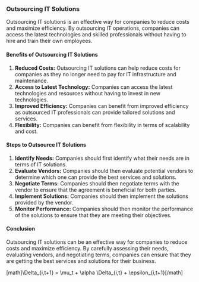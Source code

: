 

### **Outsourcing IT Solutions**

Outsourcing IT solutions is an effective way for companies to reduce costs and maximize efficiency. By outsourcing IT operations, companies can access the latest technologies and skilled professionals without having to hire and train their own employees.

#### **Benefits of Outsourcing IT Solutions**
1. **Reduced Costs:** Outsourcing IT solutions can help reduce costs for companies as they no longer need to pay for IT infrastructure and maintenance. 
2. **Access to Latest Technology:** Companies can access the latest technologies and resources without having to invest in new technologies. 
3. **Improved Efficiency:** Companies can benefit from improved efficiency as outsourced IT professionals can provide tailored solutions and services. 
4. **Flexibility:** Companies can benefit from flexibility in terms of scalability and cost. 

#### **Steps to Outsource IT Solutions**
1. **Identify Needs:** Companies should first identify what their needs are in terms of IT solutions. 
2. **Evaluate Vendors:** Companies should then evaluate potential vendors to determine which one can provide the best services and solutions. 
3. **Negotiate Terms:** Companies should then negotiate terms with the vendor to ensure that the agreement is beneficial for both parties. 
4. **Implement Solutions:** Companies should then implement the solutions provided by the vendor.
5. **Monitor Performance:** Companies should then monitor the performance of the solutions to ensure that they are meeting their objectives. 

#### **Conclusion**
Outsourcing IT solutions can be an effective way for companies to reduce costs and maximize efficiency. By carefully assessing their needs, evaluating vendors, and negotiating terms, companies can ensure that they are getting the best services and solutions for their business. 

[math]\Delta_{i,t+1} = \mu_t + \alpha \Delta_{i,t} + \epsilon_{i,t+1}[/math]